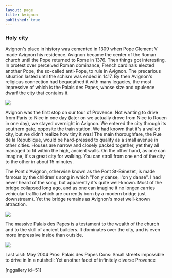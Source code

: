 ```yaml
---
layout: page
title: Avignon
published: true
---
```

<h3>Holy city</h3>

Avignon's place in history was cemented in 1309 when Pope Clement V made Avignon his residence. Avignon became the center of the Roman church until the Pope returned to Rome in 1376. Then things got interesting. In protest over perceived Roman dominance, French cardinals elected another Pope, the so-called anti-Pope, to rule in Avignon. The precarious situation lasted until the schism was ended in 1417. By then Avignon's religious connection had bequeathed it with many legacies, the most impressive of which is the Palais des Papes, whose size and opulence dwarf the city that contains it.

<img src='https://dl.dropboxusercontent.com/u/52804626/avignon/avignonpalaisdespapes.jpg'/>

Avignon was the first stop on our tour of Provence. Not wanting to drive from Paris to Nice in one day (later on we actually drove from Nice to Rouen in one day), we stayed overnight in Avignon. We entered the city through its southern gate, opposite the train station. We had known that it's a walled city, but we didn't realize how tiny it was! The main thoroughfare, the Rue de la Republique, would be hard-pressed to qualify as a small avenue in other cities. Houses are narrow and closely packed together, yet they all managed to fit within the high, ancient walls. On the other hand, as one can imagine, it's a great city for walking. You can stroll from one end of the city to the other in about 15 minutes.

The Pont d'Avignon, otherwise known as the Pont St-Bénezet, is made famous by the children's song in which "l'on y danse, l'on y danse". I had never heard of the song, but apparently it's quite well-known. Most of the bridge collapsed long ago, and as one can imagine it no longer carries vehicular traffic (which are currently born by a modern bridge just downstream). Yet the bridge remains as Avignon's most well-known attraction.


<img src='https://dl.dropboxusercontent.com/u/52804626/avignon/avignonpontdavignon.jpg'/>


The massive Palais des Papes is a testament to the wealth of the church and to the skill of ancient builders. It dominates over the city, and is even more impressive inside than outside.

<img src='https://dl.dropboxusercontent.com/u/52804626/avignon/avignonroofs.jpg'/>

Last visit: May 2004
Pros: Palais des Papes
Cons: Small streets impossible to drive in
In a nutshell: Yet another facet of infinitely diverse Provence

[nggallery id=51]

